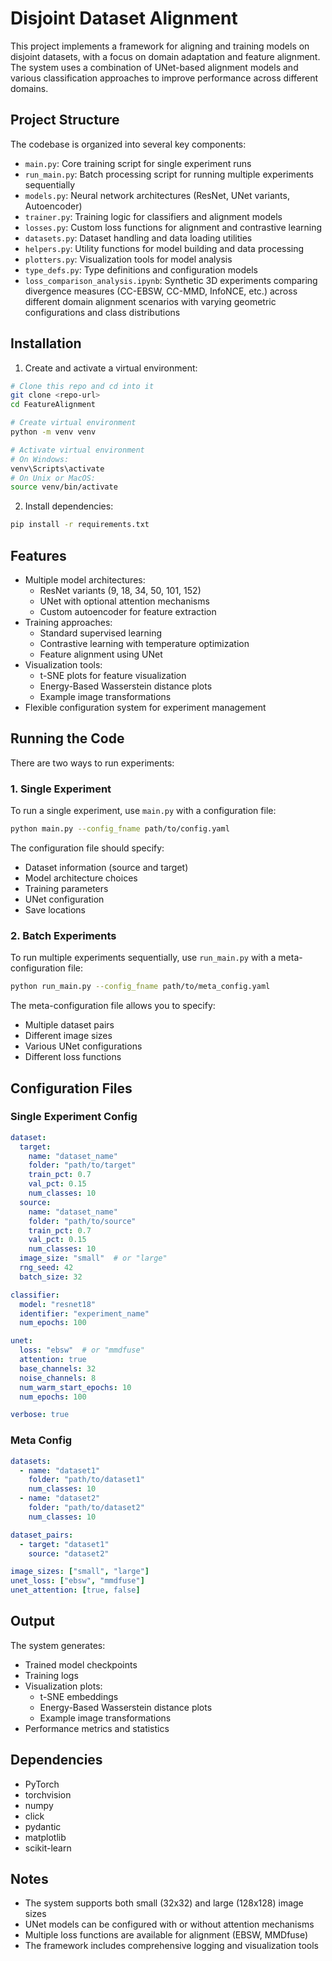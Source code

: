 # Disjoint Dataset Alignment

This project implements a framework for aligning and training models on disjoint datasets, with a focus on domain adaptation and feature alignment. The system uses a combination of UNet-based alignment models and various classification approaches to improve performance across different domains.

## Project Structure

The codebase is organized into several key components:

- `main.py`: Core training script for single experiment runs
- `run_main.py`: Batch processing script for running multiple experiments sequentially
- `models.py`: Neural network architectures (ResNet, UNet variants, Autoencoder)
- `trainer.py`: Training logic for classifiers and alignment models
- `losses.py`: Custom loss functions for alignment and contrastive learning
- `datasets.py`: Dataset handling and data loading utilities
- `helpers.py`: Utility functions for model building and data processing
- `plotters.py`: Visualization tools for model analysis
- `type_defs.py`: Type definitions and configuration models
- `loss_comparison_analysis.ipynb`: Synthetic 3D experiments comparing divergence measures (CC-EBSW, CC-MMD, InfoNCE, etc.) across different domain alignment scenarios with varying geometric configurations and class distributions

## Installation

1. Create and activate a virtual environment:
```bash
# Clone this repo and cd into it
git clone <repo-url>
cd FeatureAlignment

# Create virtual environment
python -m venv venv

# Activate virtual environment
# On Windows:
venv\Scripts\activate
# On Unix or MacOS:
source venv/bin/activate
```

2. Install dependencies:
```bash
pip install -r requirements.txt
```

## Features

- Multiple model architectures:
  - ResNet variants (9, 18, 34, 50, 101, 152)
  - UNet with optional attention mechanisms
  - Custom autoencoder for feature extraction
- Training approaches:
  - Standard supervised learning
  - Contrastive learning with temperature optimization
  - Feature alignment using UNet
- Visualization tools:
  - t-SNE plots for feature visualization
  - Energy-Based Wasserstein distance plots
  - Example image transformations
- Flexible configuration system for experiment management

## Running the Code

There are two ways to run experiments:

### 1. Single Experiment

To run a single experiment, use `main.py` with a configuration file:

```bash
python main.py --config_fname path/to/config.yaml
```

The configuration file should specify:
- Dataset information (source and target)
- Model architecture choices
- Training parameters
- UNet configuration
- Save locations

### 2. Batch Experiments

To run multiple experiments sequentially, use `run_main.py` with a meta-configuration file:

```bash
python run_main.py --config_fname path/to/meta_config.yaml
```

The meta-configuration file allows you to specify:
- Multiple dataset pairs
- Different image sizes
- Various UNet configurations
- Different loss functions

## Configuration Files

### Single Experiment Config

```yaml
dataset:
  target:
    name: "dataset_name"
    folder: "path/to/target"
    train_pct: 0.7
    val_pct: 0.15
    num_classes: 10
  source:
    name: "dataset_name"
    folder: "path/to/source"
    train_pct: 0.7
    val_pct: 0.15
    num_classes: 10
  image_size: "small"  # or "large"
  rng_seed: 42
  batch_size: 32

classifier:
  model: "resnet18"
  identifier: "experiment_name"
  num_epochs: 100

unet:
  loss: "ebsw"  # or "mmdfuse"
  attention: true
  base_channels: 32
  noise_channels: 8
  num_warm_start_epochs: 10
  num_epochs: 100

verbose: true
```

### Meta Config

```yaml
datasets:
  - name: "dataset1"
    folder: "path/to/dataset1"
    num_classes: 10
  - name: "dataset2"
    folder: "path/to/dataset2"
    num_classes: 10

dataset_pairs:
  - target: "dataset1"
    source: "dataset2"

image_sizes: ["small", "large"]
unet_loss: ["ebsw", "mmdfuse"]
unet_attention: [true, false]
```

## Output

The system generates:
- Trained model checkpoints
- Training logs
- Visualization plots:
  - t-SNE embeddings
  - Energy-Based Wasserstein distance plots
  - Example image transformations
- Performance metrics and statistics

## Dependencies

- PyTorch
- torchvision
- numpy
- click
- pydantic
- matplotlib
- scikit-learn

## Notes

- The system supports both small (32x32) and large (128x128) image sizes
- UNet models can be configured with or without attention mechanisms
- Multiple loss functions are available for alignment (EBSW, MMDfuse)
- The framework includes comprehensive logging and visualization tools
